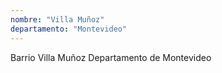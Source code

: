 ```yaml
---
nombre: "Villa Muñoz"
departamento: "Montevideo"
---
```


Barrio Villa Muñoz
Departamento de Montevideo
